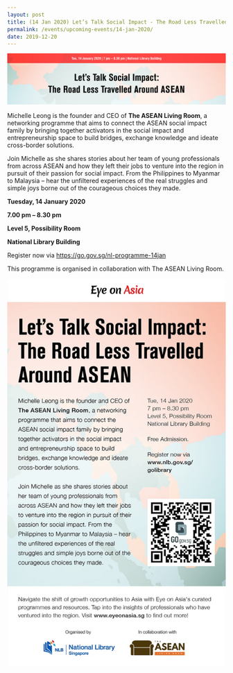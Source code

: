 ```yaml
---
layout: post
title: (14 Jan 2020) Let’s Talk Social Impact - The Road Less Travelled Around ASEAN
permalink: /events/upcoming-events/14-jan-2020/
date: 2019-12-20
---
```


<img src="\images\past-events\14-Jan-2020\EOA website.jpg" style="width:800px;" />

Michelle Leong is the founder and CEO of **The ASEAN Living Room**, a networking programme that aims to connect the ASEAN social impact family by bringing together activators in the social impact and entrepreneurship space to build bridges, exchange knowledge and ideate cross-border solutions.

Join Michelle as she shares stories about her team of young professionals from across ASEAN and how they left their jobs to venture into the region in pursuit of their passion for social impact. From the Philippines to Myanmar to Malaysia – hear the unfiltered experiences of the real struggles and simple joys borne out of the courageous choices they made.

**Tuesday, 14 January 2020**

**7.00 pm – 8.30 pm**

**Level 5, Possibility Room**

**National Library Building**

Register now via <https://go.gov.sg/nl-programme-14jan>

 This programme is organised in collaboration with The ASEAN Living Room.



<a href="https://go.gov.sg/nl-programme-14jan" target="_blank"><img src="\images\past-events\14-Jan-2020\Eye on Asia Programme 14 Jan.jpg" style="width:650px;" /></a>


